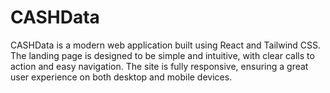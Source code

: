 # CASHData
 CASHData is a modern web application built using React and Tailwind CSS. The landing page is designed to be simple and intuitive, with clear calls to action and easy navigation. The site is fully responsive, ensuring a great user experience on both desktop and mobile devices.
